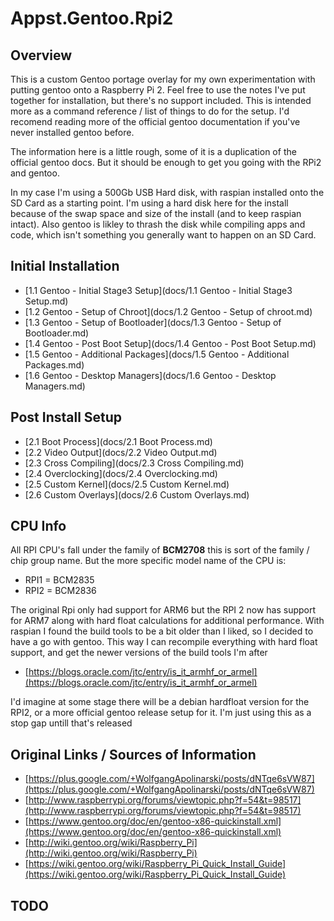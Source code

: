 # Appst.Gentoo.Rpi2

## Overview

This is a custom Gentoo portage overlay for my own experimentation with putting gentoo onto a Raspberry Pi 2.
Feel free to use the notes I've put together for installation, but there's no support included.
This is intended more as a command reference / list of things to do for the setup.
I'd recomend reading more of the official gentoo documentation if you've never installed gentoo before.

The information here is a little rough, some of it is a duplication of the official gentoo docs.
But it should be enough to get you going with the RPi2 and gentoo.

In my case I'm using a 500Gb USB Hard disk, with raspian installed onto the SD Card as a starting point.
I'm using a hard disk here for the install because of the swap space and size of the install (and to keep raspian intact).
Also gentoo is likley to thrash the disk while compiling apps and code, which isn't something you generally want to happen
on an SD Card.

## Initial Installation

  * [1.1 Gentoo - Initial Stage3 Setup](docs/1.1 Gentoo - Initial Stage3 Setup.md)
  * [1.2 Gentoo - Setup of Chroot](docs/1.2 Gentoo - Setup of chroot.md)
  * [1.3 Gentoo - Setup of Bootloader](docs/1.3 Gentoo - Setup of Bootloader.md)
  * [1.4 Gentoo - Post Boot Setup](docs/1.4 Gentoo - Post Boot Setup.md)
  * [1.5 Gentoo - Additional Packages](docs/1.5 Gentoo - Additional Packages.md)
  * [1.6 Gentoo - Desktop Managers](docs/1.6 Gentoo - Desktop Managers.md)


## Post Install Setup

  * [2.1 Boot Process](docs/2.1 Boot Process.md)
  * [2.2 Video Output](docs/2.2 Video Output.md)
  * [2.3 Cross Compiling](docs/2.3 Cross Compiling.md)
  * [2.4 Overclocking](docs/2.4 Overclocking.md)
  * [2.5 Custom Kernel](docs/2.5 Custom Kernel.md)
  * [2.6 Custom Overlays](docs/2.6 Custom Overlays.md)


## CPU Info

All RPI CPU's fall under the family of **BCM2708** this is sort of the family / chip group name.
But the more specific model name of the CPU is:

* RPI1 = BCM2835
* RPI2 = BCM2836

The original Rpi only had support for ARM6 but the RPI 2 now has support for ARM7 along with hard float calculations for additional performance.
With raspian I found the build tools to be a bit older than I liked, so I decided to have a go with gentoo.
This way I can recompile everything with hard float support, and get the newer versions of the build tools I'm after

  * [https://blogs.oracle.com/jtc/entry/is_it_armhf_or_armel](https://blogs.oracle.com/jtc/entry/is_it_armhf_or_armel)

I'd imagine at some stage there will be a debian hardfloat version for the RPI2, or a more official gentoo release setup for it.
I'm just using this as a stop gap untill that's released


## Original Links / Sources of Information

  * [https://plus.google.com/+WolfgangApolinarski/posts/dNTqe6sVW87](https://plus.google.com/+WolfgangApolinarski/posts/dNTqe6sVW87)
  * [http://www.raspberrypi.org/forums/viewtopic.php?f=54&t=98517](http://www.raspberrypi.org/forums/viewtopic.php?f=54&t=98517)
  * [https://www.gentoo.org/doc/en/gentoo-x86-quickinstall.xml](https://www.gentoo.org/doc/en/gentoo-x86-quickinstall.xml)
  * [http://wiki.gentoo.org/wiki/Raspberry_Pi](http://wiki.gentoo.org/wiki/Raspberry_Pi)
  * [https://wiki.gentoo.org/wiki/Raspberry_Pi_Quick_Install_Guide](https://wiki.gentoo.org/wiki/Raspberry_Pi_Quick_Install_Guide)


## TODO

